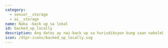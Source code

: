 ```yaml
---
category:
  - sensor__storage
  - ai__storage
name: Naka -back up sa lokal
id: backed_up_locally
description: Ang datos ay nai-back up sa hurisdiksyon kung saan nakolekta ito.
icon: /dtpr-icons/backed_up_locally.svg
---
```


